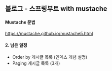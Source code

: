 ## 블로그 - 스프링부트 with mustache

#### Mustache 문법
https://mustache.github.io/mustache5.html

#### 2. 남은 일정
- Order by 게시글 목록 (인덱스 개념 설명)
- Paging 게시글 목록 (3개)